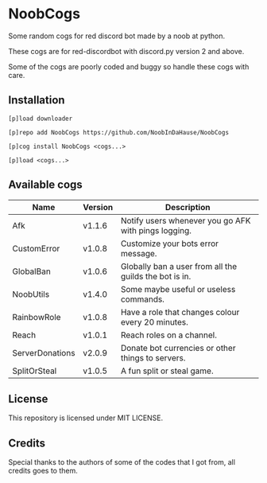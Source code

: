 # NoobCogs

Some random cogs for red discord bot made by a noob at python.

These cogs are for red-discordbot with discord.py version 2 and above.

Some of the cogs are poorly coded and buggy so handle these cogs with care.

## Installation

```
[p]load downloader

[p]repo add NoobCogs https://github.com/NoobInDaHause/NoobCogs

[p]cog install NoobCogs <cogs...>

[p]load <cogs...>
```

## Available cogs

| Name            |  Version  | Description                                                      |
| --------------- | --------- | ---------------------------------------------------------------- |
| Afk             |  v1.1.6   | Notify users whenever you go AFK with pings logging.             |
| CustomError     |  v1.0.8   | Customize your bots error message.                               |
| GlobalBan       |  v1.0.6   | Globally ban a user from all the guilds the bot is in.           |
| NoobUtils       |  v1.4.0   | Some maybe useful or useless commands.                           |
| RainbowRole     |  v1.0.8   | Have a role that changes colour every 20 minutes.                |
| Reach           |  v1.0.1   | Reach roles on a channel.                                        |
| ServerDonations |  v2.0.9   | Donate bot currencies or other things to servers.                |
| SplitOrSteal    |  v1.0.5   | A fun split or steal game.                                       |

## License

This repository is licensed under MIT LICENSE.

## Credits

Special thanks to the authors of some of the codes that I got from, all credits goes to them.
